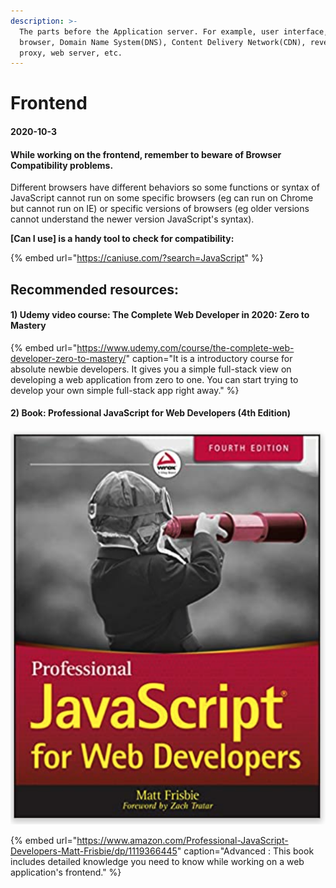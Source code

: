 ```yaml
---
description: >-
  The parts before the Application server. For example, user interface, client's
  browser, Domain Name System(DNS), Content Delivery Network(CDN), reverse
  proxy, web server, etc.
---
```


# Frontend

#### 2020-10-3

#### While working on the frontend, remember to beware of Browser Compatibility problems. 

Different browsers have different behaviors so some functions or syntax of JavaScript cannot run on some specific browsers \(eg can run on Chrome but cannot run on IE\) or specific versions of browsers \(eg older versions cannot understand the newer version JavaScript's syntax\). 

**\[Can I use\] is a handy tool to check for compatibility:** 

{% embed url="https://caniuse.com/?search=JavaScript" %}

## Recommended resources:

#### 1\) Udemy video course: The Complete Web Developer in 2020: Zero to Mastery

{% embed url="https://www.udemy.com/course/the-complete-web-developer-zero-to-mastery/" caption="It is a introductory course for absolute newbie developers. It gives you a simple full-stack view on developing a web application from zero to one. You can start trying to develop your own simple full-stack app right away." %}

#### 2\) Book: Professional JavaScript for Web Developers \(4th Edition\)

![](../../.gitbook/assets/screenshot-2020-10-04-at-12.46.52-am.png)

{% embed url="https://www.amazon.com/Professional-JavaScript-Developers-Matt-Frisbie/dp/1119366445" caption="Advanced : This book includes detailed knowledge you need to know while working on a web application\'s frontend." %}



